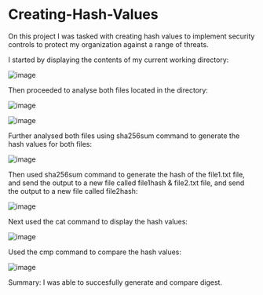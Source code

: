 # Creating-Hash-Values

On this project I was tasked with creating hash values to implement security controls to protect  my organization against a range of threats.

I started by displaying the contents of my current working directory:

![image](https://github.com/MarcoSantibanez/Creating-Hash-Values/assets/138132151/2c2cf718-b62b-4bad-8b4c-d796c7a1058f)

Then proceeded to analyse both files located in the directory:

![image](https://github.com/MarcoSantibanez/Creating-Hash-Values/assets/138132151/e38fb2fd-963b-4775-a234-5fd8f917aba5)

![image](https://github.com/MarcoSantibanez/Creating-Hash-Values/assets/138132151/d580dedc-8c49-4d50-b36f-009e0e4e4903)

Further analysed both files using sha256sum command to generate the hash values for both files:

![image](https://github.com/MarcoSantibanez/Creating-Hash-Values/assets/138132151/d32551b9-b79f-4e63-9552-92f149fda4e0)

Then used sha256sum command to generate the hash of the file1.txt file, and send the output to a new file called file1hash
& file2.txt file, and send the output to a new file called file2hash:

![image](https://github.com/MarcoSantibanez/Creating-Hash-Values/assets/138132151/03da6648-f464-4bb5-a75e-9e4514050b97)


Next used the cat command to display the hash values:

![image](https://github.com/MarcoSantibanez/Creating-Hash-Values/assets/138132151/01e35318-add1-4bd1-bf80-492f4cd6f0a3)

Used the cmp command to compare the hash values:

![image](https://github.com/MarcoSantibanez/Creating-Hash-Values/assets/138132151/6849ea68-daed-49fe-b6b6-14292e296153)

Summary: I was able to succesfully generate and compare digest. 





